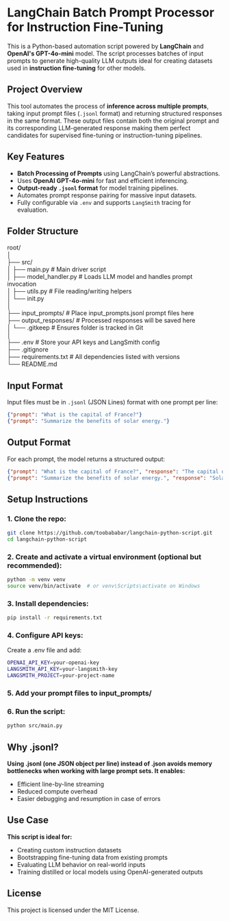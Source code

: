 # LangChain Batch Prompt Processor for Instruction Fine-Tuning

This is a Python-based automation script powered by **LangChain** and **OpenAI's GPT-4o-mini** model. The script processes batches of input prompts to generate high-quality LLM outputs ideal for creating datasets used in **instruction fine-tuning** for other models.

## Project Overview

This tool automates the process of **inference across multiple prompts**, taking input prompt files (`.jsonl` format) and returning structured responses in the same format. These output files contain both the original prompt and its corresponding LLM-generated response making them perfect candidates for supervised fine-tuning or instruction-tuning pipelines.

## Key Features

- **Batch Processing of Prompts** using LangChain’s powerful abstractions.
- Uses **OpenAI GPT-4o-mini** for fast and efficient inferencing.
- **Output-ready `.jsonl` format** for model training pipelines.
- Automates prompt response pairing for massive input datasets.
- Fully configurable via `.env` and supports `LangSmith` tracing for evaluation.

## Folder Structure

root/<br>
│<br>
├── src/<br>
│ ├── main.py # Main driver script<br>
│ ├── model_handler.py # Loads LLM model and handles prompt invocation<br>
│ ├── utils.py # File reading/writing helpers<br>
│ └── init.py<br>
│<br>
├── input_prompts/ # Place input_prompts.jsonl prompt files here<br>
├── output_responses/ # Processed responses will be saved here<br>
│ └── .gitkeep # Ensures folder is tracked in Git<br>
│<br>
├── .env # Store your API keys and LangSmith config<br>
├── .gitignore<br>
├── requirements.txt # All dependencies listed with versions<br>
└── README.md<br>

## Input Format

Input files must be in `.jsonl` (JSON Lines) format with one prompt per line:

```json
{"prompt": "What is the capital of France?"}
{"prompt": "Summarize the benefits of solar energy."}
```
## Output Format

For each prompt, the model returns a structured output:

```json
{"prompt": "What is the capital of France?", "response": "The capital of France is Paris."}
{"prompt": "Summarize the benefits of solar energy.", "response": "Solar energy is renewable, clean, and reduces electricity costs."}
```
## Setup Instructions

### 1. Clone the repo:

```bash
git clone https://github.com/toobababar/langchain-python-script.git
cd langchain-python-script
```
### 2. Create and activate a virtual environment (optional but recommended):

```bash
python -m venv venv
source venv/bin/activate  # or venv\Scripts\activate on Windows
```
### 3. Install dependencies:

```bash
pip install -r requirements.txt
```
### 4. Configure API keys:

Create a .env file and add:
```bash
OPENAI_API_KEY=your-openai-key
LANGSMITH_API_KEY=your-langsmith-key
LANGSMITH_PROJECT=your-project-name
```
### 5. Add your prompt files to input_prompts/

### 6. Run the script:

```bash
python src/main.py
```
## Why .jsonl?

**Using .jsonl (one JSON object per line) instead of .json avoids memory bottlenecks when working with large prompt sets. It enables:**
- Efficient line-by-line streaming
- Reduced compute overhead
- Easier debugging and resumption in case of errors

## Use Case

**This script is ideal for:**
- Creating custom instruction datasets
- Bootstrapping fine-tuning data from existing prompts
- Evaluating LLM behavior on real-world inputs
- Training distilled or local models using OpenAI-generated outputs

## License

This project is licensed under the MIT License.















